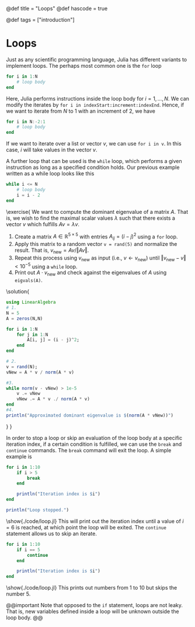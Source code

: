 @def title = "Loops"
@def hascode = true

@def tags = ["introduction"]

# Loops

Just as any scientific programming language, Julia has different variants to implement loops. The perhaps most common one is the `for` loop
```julia
for i in 1:N
    # loop body
end
```
Here, Julia performs instructions inside the loop body for $i = 1, \ldots, N$. We can modify the iterates by `for i in indexStart:increment:indexEnd`. Hence, if we want to iterate from $N$ to $1$ with an increment of $2$, we have 
```julia
for i in N:-2:1
    # loop body
end
```
If we want to iterate over a list or vector $v$, we can use `for i in v`. In this case, $i$ will take values in the vector $v$. 

A further loop that can be used is the `while` loop, which performs a given instruction as long as a specified condition holds. Our previous example written as a while loop looks like this
```julia
while i <= N
    # loop body
    i = i - 2
end
```

\exercise{
    We want to compute the dominant eigenvalue of a matrix $A$. That is, we wish to find the maximal scalar values $\lambda$ such that there exists a vector $v$ which fulfills $Av = \lambda v$.
1. Create a matrix $A\in\mathbb{R}^{5 \times 5}$ with entries $A_{ij} = (i-j)^2$ using a `for` loop. 
2. Apply this matrix to a random vector `v = rand(5)` and normalize the result. That is, $v_{\mathrm{new}} = Av/\Vert Av\Vert$.
3. Repeat this process using $v_{\mathrm{new}}$ as input (i.e., $v\leftarrow v_{\mathrm{new}}$) until $\Vert v_{\mathrm{new}}- v \Vert < 10^{-5}$ using a `while` loop.
4. Print out $A\cdot v_{\mathrm{new}}$ and check against the eigenvalues of $A$ using `eigvals(A)`.

\solution{
```julia
using LinearAlgebra
# 1.
N = 5
A = zeros(N,N)

for i in 1:N
    for j in 1:N
        A[i, j] = (i - j)^2;
    end
end

# 2.
v = rand(N);
vNew = A * v / norm(A * v)

#3.
while norm(v - vNew) > 1e-5
    v .= vNew
    vNew .= A * v ./ norm(A * v)
end
#4.
println("Approximated dominant eigenvalue is $(norm(A * vNew))")
```
}
}

In order to stop a loop or skip an evaluation of the loop body at a specific iteration index, if a certain condition is fulfilled, we can use the `break` and `continue` commands. The `break` command will exit the loop. A simple example is
```julia:./code/loop.jl
for i in 1:10
    if i > 5
        break
    end

    println("Iteration index is $i")
end

println("Loop stopped.")
```
\show{./code/loop.jl}
This will print out the iteration index until a value of $i=6$ is reached, at which point the loop will be exited. The `continue` statement allows us to skip an iterate.
```julia:./code/loop.jl
for i in 1:10    
    if i == 5
        continue
    end

    println("Iteration index is $i")
end
```
\show{./code/loop.jl}
This prints out numbers from $1$ to $10$ but skips the number $5$.

@@important
Note that opposed to the `if` statement, loops are not leaky. That is, new variables defined inside a loop will be unknown outside the loop body.
@@
